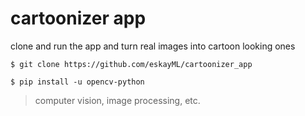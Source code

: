 # cartoonizer app

clone and run the app and turn real images into cartoon looking ones

```console
$ git clone https://github.com/eskayML/cartoonizer_app

$ pip install -u opencv-python
```

> computer  vision, image processing, etc.
